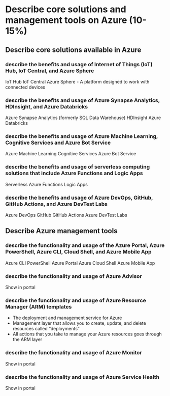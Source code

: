 # Describe core solutions and management tools on Azure (10-15%)
## Describe core solutions available in Azure
### describe the benefits and usage of Internet of Things (IoT) Hub, IoT Central, and Azure Sphere
IoT Hub
IoT Central
Azure Sphere - A platform designed to work with connected devices

### describe the benefits and usage of Azure Synapse Analytics, HDInsight, and Azure Databricks
Azure Synapse Analytics (formerly SQL Data Warehouse)
HDInsight
Azure Databricks

### describe the benefits and usage of Azure Machine Learning, Cognitive Services and Azure Bot Service
Azure Machine Learning
Cognitive Services
Azure Bot Service

### describe the benefits and usage of serverless computing solutions that include Azure Functions and Logic Apps
Serverless
Azure Functions
Logic Apps

### describe the benefits and usage of Azure DevOps, GitHub, GitHub Actions, and Azure DevTest Labs
Azure DevOps
GitHub
GitHub Actions
Azure DevTest Labs

## Describe Azure management tools
### describe the functionality and usage of the Azure Portal, Azure PowerShell, Azure CLI, Cloud Shell, and Azure Mobile App
Azure CLI
PowerShell
Azure Portal
Azure Cloud Shell
Azure Mobile App

### describe the functionality and usage of Azure Advisor
Show in portal

### describe the functionality and usage of Azure Resource Manager (ARM) templates
- The deployment and management service for Azure
- Management layer that allows you to create, update, and delete resources called “deployments”
- All actions that you take to manage your Azure resources goes through the ARM layer

### describe the functionality and usage of Azure Monitor
Show in portal

### describe the functionality and usage of Azure Service Health
Show in portal